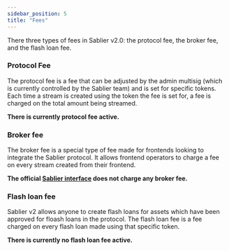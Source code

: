 ```yaml
---
sidebar_position: 5
title: "Fees"
---
```


There three types of fees in Sablier v2.0: the protocol fee, the broker fee, and the flash loan fee.

### Protocol Fee
The protocol fee is a fee that can be adjusted by the admin multisig (which is currently controlled by the Sablier team) and is set for specific tokens. Each time a stream is created using the token the fee is set for, a fee is charged on the total amount being streamed.

**There is currently protocol fee active.**

### Broker fee
The broker fee is a special type of fee made for frontends looking to integrate the Sablier protocol. It allows frontend operators to charge a fee on every stream created from their frontend.

**The official [Sablier interface](https://app.sablier.com) does not charge any broker fee.**

### Flash loan fee
Sablier v2 allows anyone to create flash loans for assets which have been approved for floash loans in the protocol. The flash loan fee is a fee charged on every flash loan made using that specific token.

**There is currently no flash loan fee active.**
